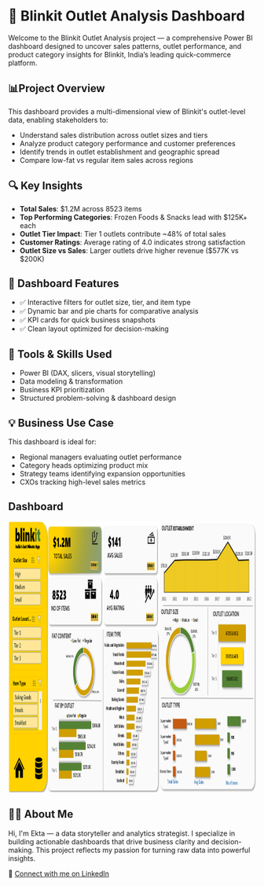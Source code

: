 #  🛒 Blinkit Outlet Analysis Dashboard

Welcome to the Blinkit Outlet Analysis project — a comprehensive Power BI dashboard designed to uncover sales patterns, outlet performance, and product category insights for Blinkit, India’s leading quick-commerce platform.

## 📊Project Overview

This dashboard provides a multi-dimensional view of Blinkit's outlet-level data, enabling stakeholders to:

- Understand sales distribution across outlet sizes and tiers
- Analyze product category performance and customer preferences
- Identify trends in outlet establishment and geographic spread
- Compare low-fat vs regular item sales across regions

## 🔍 Key Insights

- **Total Sales**: $1.2M across 8523 items  
- **Top Performing Categories**: Frozen Foods & Snacks lead with $125K+ each  
- **Outlet Tier Impact**: Tier 1 outlets contribute ~48% of total sales  
- **Customer Ratings**: Average rating of 4.0 indicates strong satisfaction  
- **Outlet Size vs Sales**: Larger outlets drive higher revenue ($577K vs $200K)

## 📌 Dashboard Features

- ✅ Interactive filters for outlet size, tier, and item type  
- ✅ Dynamic bar and pie charts for comparative analysis  
- ✅ KPI cards for quick business snapshots  
- ✅ Clean layout optimized for decision-making

## 🧠 Tools & Skills Used

- Power BI (DAX, slicers, visual storytelling)  
- Data modeling & transformation  
- Business KPI prioritization  
- Structured problem-solving & dashboard design

## 💡 Business Use Case

This dashboard is ideal for:

- Regional managers evaluating outlet performance  
- Category heads optimizing product mix  
- Strategy teams identifying expansion opportunities  
- CXOs tracking high-level sales metrics

## Dashboard
<img width="1500" height="551" alt="Store Dashboard" src="https://github.com/Born01toshine/Blinkit_Sales_Analysis/blob/main/Sales%20Analysis.png" />

## 🙋‍♀️ About Me

Hi, I'm Ekta — a data storyteller and analytics strategist. I specialize in building actionable dashboards that drive business clarity and decision-making. This project reflects my passion for turning raw data into powerful insights.

📌 [Connect with me on LinkedIn](https://www.linkedin.com/in/ekta-mishra-b293b721a/)  



